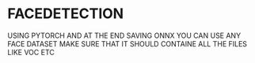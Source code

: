 # FACEDETECTION
 USING PYTORCH AND AT THE END SAVING ONNX
YOU CAN USE ANY FACE DATASET MAKE SURE THAT IT SHOULD CONTAINE ALL THE FILES LIKE VOC ETC
